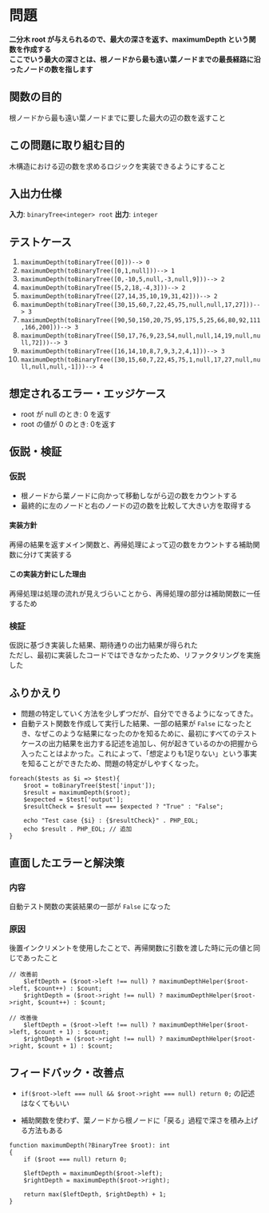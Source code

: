 # 問題

**二分木 root が与えられるので、最大の深さを返す、maximumDepth という関数を作成する**  
**ここでいう最大の深さとは、根ノードから最も遠い葉ノードまでの最長経路に沿ったノードの数を指します**  

## 関数の目的

根ノードから最も遠い葉ノードまでに要した最大の辺の数を返すこと

## この問題に取り組む目的

木構造における辺の数を求めるロジックを実装できるようにすること

## 入出力仕様

**入力**: `binaryTree<integer> root` 
**出力**: `integer` 

## テストケース
1. `maximumDepth(toBinaryTree([0]))--> 0` 
2. `maximumDepth(toBinaryTree([0,1,null]))--> 1` 
3. `maximumDepth(toBinaryTree([0,-10,5,null,-3,null,9]))--> 2` 
4. `maximumDepth(toBinaryTree([5,2,18,-4,3]))--> 2` 
5. `maximumDepth(toBinaryTree([27,14,35,10,19,31,42]))--> 2` 
6. `maximumDepth(toBinaryTree([30,15,60,7,22,45,75,null,null,17,27]))--> 3`
7. `maximumDepth(toBinaryTree([90,50,150,20,75,95,175,5,25,66,80,92,111,166,200]))--> 3`
8. `maximumDepth(toBinaryTree([50,17,76,9,23,54,null,null,14,19,null,null,72]))--> 3` 
9. `maximumDepth(toBinaryTree([16,14,10,8,7,9,3,2,4,1]))--> 3` 
10. `maximumDepth(toBinaryTree([30,15,60,7,22,45,75,1,null,17,27,null,null,null,null,-1]))--> 4`


## 想定されるエラー・エッジケース

- root が  null のとき: 0 を返す
- root の値が 0 のとき: 0を返す

## 仮説・検証

### 仮説

- 根ノードから葉ノードに向かって移動しながら辺の数をカウントする
- 最終的に左のノードと右のノードの辺の数を比較して大きい方を取得する

#### 実装方針
  
再帰の結果を返すメイン関数と、再帰処理によって辺の数をカウントする補助関数に分けて実装する

#### この実装方針にした理由

再帰処理は処理の流れが見えづらいことから、再帰処理の部分は補助関数に一任するため

### 検証

仮説に基づき実装した結果、期待通りの出力結果が得られた  
ただし、最初に実装したコードではできなかったため、リファクタリングを実施した

## ふりかえり

- 問題の特定していく方法を少しずつだが、自分でできるようになってきた。
- 自動テスト関数を作成して実行した結果、一部の結果が `False` になったとき、なぜこのような結果になったのかを知るために、最初にすべてのテストケースの出力結果を出力する記述を追加し、何が起きているのかの把握から入ったことはよかった。これによって、「想定よりも1足りない」という事実を知ることができたため、問題の特定がしやすくなった。

```php: maximumDepthTest.phpで実装したコードの一部より
foreach($tests as $i => $test){
    $root = toBinaryTree($test['input']);
    $result = maximumDepth($root);
    $expected = $test['output'];
    $resultCheck = $result === $expected ? "True" : "False";

    echo "Test case {$i} : {$resultCheck}" . PHP_EOL;
    echo $result . PHP_EOL; // 追加
}
```

## 直面したエラーと解決策

### 内容
自動テスト関数の実装結果の一部が `False` になった

### 原因
後置インクリメントを使用したことで、再帰関数に引数を渡した時に元の値と同じであったこと

```php: maximumDepthHelper関数
// 改善前
    $leftDepth = ($root->left !== null) ? maximumDepthHelper($root->left, $count++) : $count;
    $rightDepth = ($root->right !== null) ? maximumDepthHelper($root->right, $count++) : $count;

// 改善後
    $leftDepth = ($root->left !== null) ? maximumDepthHelper($root->left, $count + 1) : $count;
    $rightDepth = ($root->right !== null) ? maximumDepthHelper($root->right, $count + 1) : $count;
```

## フィードバック・改善点

- `if($root->left === null && $root->right === null) return 0;` の記述はなくてもいい

- 補助関数を使わず、葉ノードから根ノードに「戻る」過程で深さを積み上げる方法もある

```php: 解答例（戻り値に1足していく方法）
function maximumDepth(?BinaryTree $root): int
{
    if ($root === null) return 0;

    $leftDepth = maximumDepth($root->left);
    $rightDepth = maximumDepth($root->right);

    return max($leftDepth, $rightDepth) + 1;
}
```